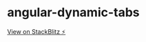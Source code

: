 # angular-dynamic-tabs

[View on StackBlitz ⚡️](https://stackblitz.com/edit/angular-dynamic-tabs-jybfb)
